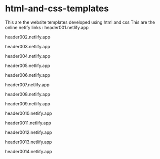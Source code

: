 # html-and-css-templates
This are the website templates developed using html and css 
This are the online netify links :
header001.netlify.app

header002.netlify.app

header003.netlify.app

header004.netlify.app

header005.netlify.app

header006.netlify.app

header007.netlify.app

header008.netlify.app

header009.netlify.app

header0010.netlify.app

header0011.netlify.app

header0012.netlify.app

header0013.netlify.app

header0014.netlify.app
